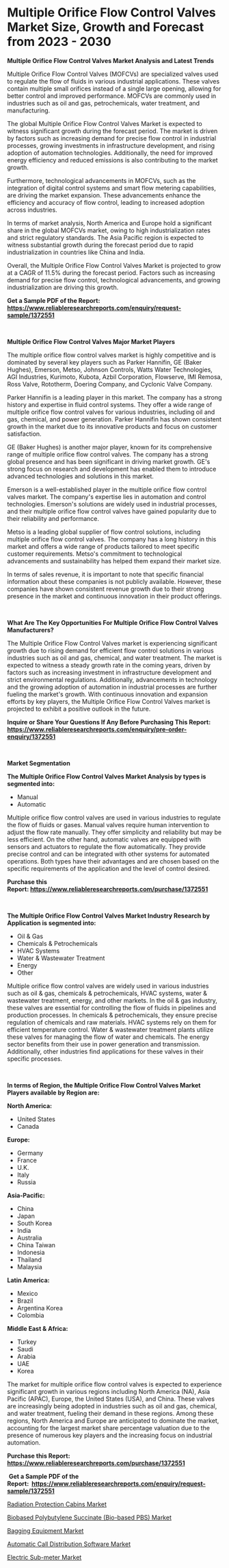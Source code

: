 <p><h1>Multiple Orifice Flow Control Valves Market Size, Growth and Forecast from 2023 - 2030</h1></p><p><strong>Multiple Orifice Flow Control Valves Market Analysis and Latest Trends</strong></p>
<p><p>Multiple Orifice Flow Control Valves (MOFCVs) are specialized valves used to regulate the flow of fluids in various industrial applications. These valves contain multiple small orifices instead of a single large opening, allowing for better control and improved performance. MOFCVs are commonly used in industries such as oil and gas, petrochemicals, water treatment, and manufacturing.</p><p>The global Multiple Orifice Flow Control Valves Market is expected to witness significant growth during the forecast period. The market is driven by factors such as increasing demand for precise flow control in industrial processes, growing investments in infrastructure development, and rising adoption of automation technologies. Additionally, the need for improved energy efficiency and reduced emissions is also contributing to the market growth.</p><p>Furthermore, technological advancements in MOFCVs, such as the integration of digital control systems and smart flow metering capabilities, are driving the market expansion. These advancements enhance the efficiency and accuracy of flow control, leading to increased adoption across industries.</p><p>In terms of market analysis, North America and Europe hold a significant share in the global MOFCVs market, owing to high industrialization rates and strict regulatory standards. The Asia Pacific region is expected to witness substantial growth during the forecast period due to rapid industrialization in countries like China and India.</p><p>Overall, the Multiple Orifice Flow Control Valves Market is projected to grow at a CAGR of 11.5% during the forecast period. Factors such as increasing demand for precise flow control, technological advancements, and growing industrialization are driving this growth.</p></p>
<p><strong>Get a Sample PDF of the Report:&nbsp; <a href="https://www.reliableresearchreports.com/enquiry/request-sample/1372551">https://www.reliableresearchreports.com/enquiry/request-sample/1372551</a></strong></p>
<p>&nbsp;</p>
<p><strong>Multiple Orifice Flow Control Valves Major Market Players</strong></p>
<p><p>The multiple orifice flow control valves market is highly competitive and is dominated by several key players such as Parker Hannifin, GE (Baker Hughes), Emerson, Metso, Johnson Controls, Watts Water Technologies, AGI Industries, Kurimoto, Kubota, Azbil Corporation, Flowserve, IMI Remosa, Ross Valve, Rototherm, Doering Company, and Cyclonic Valve Company.</p><p>Parker Hannifin is a leading player in this market. The company has a strong history and expertise in fluid control systems. They offer a wide range of multiple orifice flow control valves for various industries, including oil and gas, chemical, and power generation. Parker Hannifin has shown consistent growth in the market due to its innovative products and focus on customer satisfaction.</p><p>GE (Baker Hughes) is another major player, known for its comprehensive range of multiple orifice flow control valves. The company has a strong global presence and has been significant in driving market growth. GE's strong focus on research and development has enabled them to introduce advanced technologies and solutions in this market.</p><p>Emerson is a well-established player in the multiple orifice flow control valves market. The company's expertise lies in automation and control technologies. Emerson's solutions are widely used in industrial processes, and their multiple orifice flow control valves have gained popularity due to their reliability and performance.</p><p>Metso is a leading global supplier of flow control solutions, including multiple orifice flow control valves. The company has a long history in this market and offers a wide range of products tailored to meet specific customer requirements. Metso's commitment to technological advancements and sustainability has helped them expand their market size.</p><p>In terms of sales revenue, it is important to note that specific financial information about these companies is not publicly available. However, these companies have shown consistent revenue growth due to their strong presence in the market and continuous innovation in their product offerings.</p></p>
<p>&nbsp;</p>
<p><strong>What Are The Key Opportunities For Multiple Orifice Flow Control Valves Manufacturers?</strong></p>
<p><p>The Multiple Orifice Flow Control Valves market is experiencing significant growth due to rising demand for efficient flow control solutions in various industries such as oil and gas, chemical, and water treatment. The market is expected to witness a steady growth rate in the coming years, driven by factors such as increasing investment in infrastructure development and strict environmental regulations. Additionally, advancements in technology and the growing adoption of automation in industrial processes are further fueling the market's growth. With continuous innovation and expansion efforts by key players, the Multiple Orifice Flow Control Valves market is projected to exhibit a positive outlook in the future.</p></p>
<p><strong>Inquire or Share Your Questions If Any Before Purchasing This Report: <a href="https://www.reliableresearchreports.com/enquiry/pre-order-enquiry/1372551">https://www.reliableresearchreports.com/enquiry/pre-order-enquiry/1372551</a></strong></p>
<p>&nbsp;</p>
<p><strong>Market Segmentation</strong></p>
<p><strong>The Multiple Orifice Flow Control Valves Market Analysis by types is segmented into:</strong></p>
<p><ul><li>Manual</li><li>Automatic</li></ul></p>
<p><p>Multiple orifice flow control valves are used in various industries to regulate the flow of fluids or gases. Manual valves require human intervention to adjust the flow rate manually. They offer simplicity and reliability but may be less efficient. On the other hand, automatic valves are equipped with sensors and actuators to regulate the flow automatically. They provide precise control and can be integrated with other systems for automated operations. Both types have their advantages and are chosen based on the specific requirements of the application and the level of control desired.</p></p>
<p><strong>Purchase this Report:&nbsp;<a href="https://www.reliableresearchreports.com/purchase/1372551">https://www.reliableresearchreports.com/purchase/1372551</a></strong></p>
<p>&nbsp;</p>
<p><strong>The Multiple Orifice Flow Control Valves Market Industry Research by Application is segmented into:</strong></p>
<p><ul><li>Oil & Gas</li><li>Chemicals & Petrochemicals</li><li>HVAC Systems</li><li>Water & Wastewater Treatment</li><li>Energy</li><li>Other</li></ul></p>
<p><p>Multiple orifice flow control valves are widely used in various industries such as oil & gas, chemicals & petrochemicals, HVAC systems, water & wastewater treatment, energy, and other markets. In the oil & gas industry, these valves are essential for controlling the flow of fluids in pipelines and production processes. In chemicals & petrochemicals, they ensure precise regulation of chemicals and raw materials. HVAC systems rely on them for efficient temperature control. Water & wastewater treatment plants utilize these valves for managing the flow of water and chemicals. The energy sector benefits from their use in power generation and transmission. Additionally, other industries find applications for these valves in their specific processes.</p></p>
<p>&nbsp;</p>
<p><strong>In terms of Region, the Multiple Orifice Flow Control Valves Market Players available by Region are:</strong></p>
<p>
    <p> <strong> North America: </strong>
        <ul>
            <li>United States</li>
            <li>Canada</li>
        </ul>
        </p> 
    <p> <strong> Europe: </strong>
        <ul>
            <li>Germany</li>
            <li>France</li>
            <li>U.K.</li>
            <li>Italy</li>
            <li>Russia</li>
        </ul>
        </p> 
    <p> <strong> Asia-Pacific: </strong>
        <ul>
            <li>China</li>
            <li>Japan</li>
            <li>South Korea</li>
            <li>India</li>
            <li>Australia</li>
            <li>China Taiwan</li>
            <li>Indonesia</li>
            <li>Thailand</li>
            <li>Malaysia</li>
        </ul>
        </p> 
    <p> <strong> Latin America: </strong>
        <ul>
            <li>Mexico</li>
            <li>Brazil</li>
            <li>Argentina Korea</li>
            <li>Colombia</li>
        </ul>
        </p> 
    <p> <strong> Middle East & Africa: </strong>
        <ul>
            <li>Turkey</li>
            <li>Saudi</li>
            <li>Arabia</li>
            <li>UAE</li>
            <li>Korea</li>
        </ul>
    </p>
    </p>
<p><p>The market for multiple orifice flow control valves is expected to experience significant growth in various regions including North America (NA), Asia Pacific (APAC), Europe, the United States (USA), and China. These valves are increasingly being adopted in industries such as oil and gas, chemical, and water treatment, fueling their demand in these regions. Among these regions, North America and Europe are anticipated to dominate the market, accounting for the largest market share percentage valuation due to the presence of numerous key players and the increasing focus on industrial automation.</p></p>
<p><strong>Purchase this Report: <a href="https://www.reliableresearchreports.com/purchase/1372551">https://www.reliableresearchreports.com/purchase/1372551</a></strong></p>
<p>&nbsp;<strong>Get a Sample PDF of the Report:&nbsp;&nbsp;<a href="https://www.reliableresearchreports.com/enquiry/request-sample/1372551">https://www.reliableresearchreports.com/enquiry/request-sample/1372551</a></strong></p>
<p><strong></strong></p>
<p><p><a href="https://github.com/amae102299/Market-Research-Report-List-1/blob/main/radiation-protection-cabins-market.md">Radiation Protection Cabins Market</a></p><p><a href="https://github.com/sndrkn/Market-Research-Report-List-1/blob/main/biobased-polybutylene-succinate-bio-based-pbs-market.md">Biobased Polybutylene Succinate (Bio-based PBS) Market</a></p><p><a href="https://www.linkedin.com/pulse/bagging-equipment-market-size-share-amp-trends-analysis-report-s1toe/">Bagging Equipment Market</a></p><p><a href="https://medium.com/@sanjoy753352/automatic-call-distribution-software-market-size-cagr-trends-2024-2030-b75807738cee">Automatic Call Distribution Software Market</a></p><p><a href="https://www.linkedin.com/pulse/electric-sub-meter-market-insights-players-forecast-till-2030-gvqxe/">Electric Sub-meter Market</a></p></p>